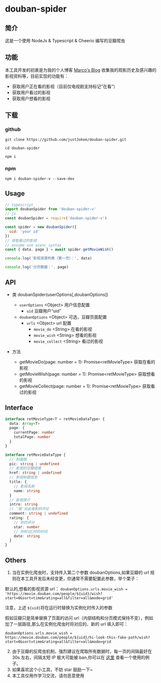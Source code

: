 # douban-spider

## 简介

这是一个使用 NodeJs & Typescript & Cheerio 编写的豆瓣爬虫

## 功能

本工具开发的初衷是为我的个人博客 [Marco's Blog](https://github.com/justJokee/vue-ssr-blog) 收集我的观影历史及感兴趣的影视资料等，目前实现的功能有：

- 获取用户正在看的影视（目前仅电视剧支持标记”在看“）
- 获取用户看过的影视
- 获取用户想看的影视

## 下载

### github

```shell
git clone https://github.com/justJokee/douban-spider.git

cd douban-spider

npm i
```

### npm

```
npm i douban-spider-v --save-dev
```

## Usage

```javascript
// typescript
import doubanSpider from 'douban-spider-v'
// js
const doubanSpider = require('douban-spider-v')

const spider = new doubanSpider({
  uid: 'your id'
})
// 获取看过的影视
// assume use async syntax
const { data, page } = await spider.getMovieWish()

console.log('影视资源列表（第一页）：', data)

console.log('分页数据：', page)
```

## API

- 类 doubanSpider(userOptions[,doubanOptions])

  - `userOptions` \<Object\> 用户信息配置
    - `uid` 豆瓣用户“uid”
  - `doubanOptions` \<Object\> 可选，豆瓣页面配置
    - `urls` \<Object\> url 配置
      - `movie_do` \<String\> 在看的影视
      - `movie_wish` \<String\> 想看的影视
      - `movie_collect` \<String\> 看过的影视

- 方法

  - getMovieDo(page: number = 1): Promise\<retMovieType\> 获取在看的影视
  - getMovieWish(page: number = 1): Promise\<retMovieType\> 获取想看的影视
  - getMovieCollect(page: number = 1): Promise\<retMovieType\> 获取看过的影视

## Interface

```typescript
interface retMovieType<T = retMovieDataType> {
  data: Array<T>
  page: {
    currentPage: number
    totalPage: number
  }
}

interface retMovieDataType {
  // 封面图
  pic: string | undefined
  // 影视的豆瓣链接
  href: string | undefined
  // 影视标题信息
  title: {
    // 影视名称
    name: string
  }
  // 影视简介
  intro: string
  // '我'对此电影的评论
  comment: string | undefined
  rating: {
    // 你的评分
    star: number
    // 你标记📌时的时间
    date: string
  }
}
```

## Others

1. 当在实例化爬虫时，支持传入第二个参数 doubanOptions,如果豆瓣的 url 规则在本工具开发后未经变更，你通常不需要配置此参数，举个栗子：

默认的,想看的影视资源 url：
`doubanOptions.urls.movie_wish = 'https://movie.douban.com/people/${uid}/wish?start=0&sort=time&rating=all&filter=all&mode=grid'`

注意，上述 `${uid}`将在运行时替换为实例化时传入的参数

假如豆瓣只是简单替换了页面的访问 url（内部结构和分页模式保持不变），例如加了一层路径,那么在实例化爬虫时将对应的、新的 url 填入即可：

`doubanOptions.urls.movie_wish = https://movie.douban.com/people/${uid}/hi-look-this-fake-path/wish?start=0&sort=time&rating=all&filter=all&mode=grid`

2. 由于豆瓣的反爬虫机制，强烈建议在爬取所有数据时，每一页的间隔最好在 30s 左右，间隔太短 IP 极大可能被 ban,你可以在 [这里](https://github.com/justJokee/vue-ssr-blog/blob/master/server/utils/schedule.js) 查看一个使用的例子。
3. 如果喜欢这个小工具，不妨 star 鼓励一下~
4. 本工具仅用作学习交流，请勿恶意使用
